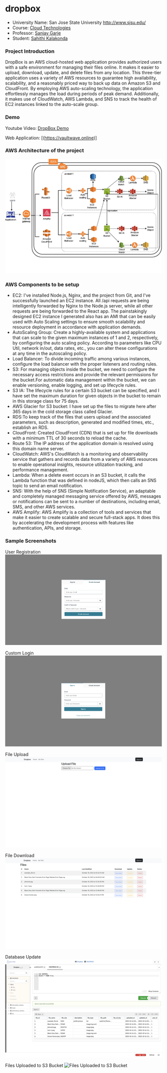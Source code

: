 # dropbox

*	University Name: San Jose State University http://www.sjsu.edu/ 
*	Course: [Cloud Technologies](http://info.sjsu.edu/web-dbgen/catalog/courses/CMPE281.html)
*	Professor: [Sanjay Garje](https://www.linkedin.com/in/sanjaygarje/)
*	Student: [Sahithi Kalakonda](https://www.linkedin.com/in/sahithik14)

### Project Introduction
DropBox is an AWS cloud-hosted web application provides authorized users with a safe environment for managing their files online. It makes it easier to upload, download, update, and delete files from any location. This three-tier application uses a variety of AWS resources to guarantee high availability, scalability, and a reasonably priced way to back up data on Amazon S3 and CloudFront. By employing AWS auto-scaling technology, the application effortlessly manages the load during periods of peak demand. Additionally, it makes use of CloudWatch, AWS Lambda, and SNS to track the health of EC2 instances linked to the auto-scale group.

### Demo
Youtube Video: [DropBox Demo](https://www.youtube.com/watch?v=La5XdLTHq_o)

Web Application: [(https://vaultwave.online)]

### AWS Architecture of the project
![CloudProject1](https://github.com/sahithi-kalakonda/dropbox/blob/485636036015292b8045701710e04d412030fbf2/arch.jpg)


### AWS Components to be setup
* EC2: I've installed Node.js, Nginx, and the project from Git, and I've successfully launched an EC2 instance. All /api requests are being intelligently forwarded by Nginx to the Node.js server, while all other requests are being forwarded to the React app. The painstakingly designed EC2 instance I generated also has an AMI that can be easily used with Auto Scaling settings to ensure smooth scalability and resource deployment in accordance with application demands.
* AutoScaling Group: Create a highly-available system and applications that can scale to the given maximum instances of 1 and 2, respectively, by configuring the auto scaling policy. According to parameters like CPU Util, network in/out, data rates, etc., you can alter these configurations at any time in the autoscaling policy.
* Load Balancer: To divide incoming traffic among various instances, configure the load balancer with the proper listeners and routing rules.
* S3: For managing objects inside the bucket, we need to configure the necessary access restrictions and provide the relevant permissions for the bucket.For automatic data management within the bucket, we can enable versioning, enable logging, and set up lifecycle rules.
* S3 IA: The lifecycle rules for a certain S3 bucket can be specified, and I have set the maximum duration for given objects in the bucket to remain in this storage class for 75 days.
* AWS Glacier for S3 bucket: I have set up the files to migrate here after 365 days in the cold storage class called Glacier.
* RDS:To keep track of the files that users upload and the associated parameters, such as description, generated and modified times, etc., establish an RDS.
* CloudFront: Created CloudFront (CDN) that is set up for file downloads with a minimum TTL of 30 seconds to reload the cache.
* Route 53: The IP address of the application domain is resolved using this domain name server.
* CloudWatch: AWS's CloudWatch is a monitoring and observability service that gathers and records data from a variety of AWS resources to enable operational insights, resource utilization tracking, and performance management.
* Lambda: When a delete event occurs in an S3 bucket, it calls the Lambda function that was defined in nodeJS, which then calls an SNS topic to send an email notification.
* SNS: With the help of SNS (Simple Notification Service), an adaptable and completely managed messaging service offered by AWS, messages or notifications can be sent to a number of destinations, including email, SMS, and other AWS services.
* AWS Amplify: AWS Amplify is a collection of tools and services that make it easier to create scalable and secure full-stack apps. It does this by accelerating the development process with features like authentication, APIs, and storage.

### Sample Screenshots
User Registration
![User Registration](https://github.com/sahithi-kalakonda/dropbox/blob/f62e333d5dbc40f98972728194d40dae352f183b/userRegistartion.png)

Custom Login
![Custom login](https://github.com/sahithi-kalakonda/dropbox/blob/de32ccd42a21482a247ec0e3a368a5a926ff2dfd/login.png)

File Upload
![File Upload](https://github.com/sahithi-kalakonda/dropbox/blob/80977f45ae3284a56316f808d7a9f83785f629c5/fileupload.png)

File Download
![File Download](https://github.com/sahithi-kalakonda/dropbox/blob/1283bd98c022c12ab73d65e25bd82a962905ba6b/myfiles.png)

Database Update
![Database Update](https://github.com/sahithi-kalakonda/dropbox/blob/9fbf1f191e412cd34ff42cd7638058e286524516/Screen%20Shot%202023-10-16%20at%208.44.38%20PM.png)

Files Uploaded to S3 Bucket
![Files Uploaded to S3 Bucket]()
